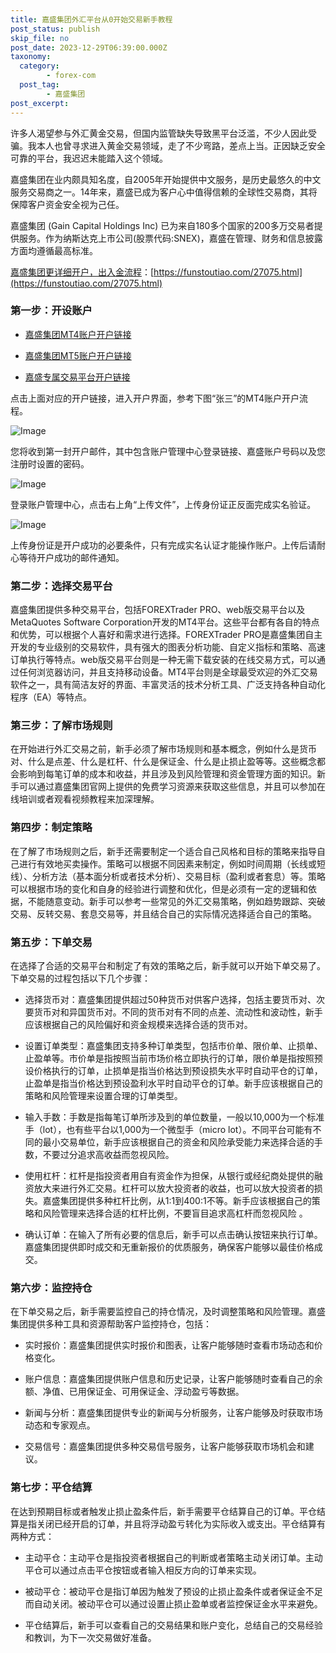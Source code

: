 ```yaml
---
title: 嘉盛集团外汇平台从0开始交易新手教程
post_status: publish
skip_file: no
post_date: 2023-12-29T06:39:00.000Z
taxonomy:
  category:
        - forex-com
  post_tag:
        - 嘉盛集团
post_excerpt: 
---
```

许多人渴望参与外汇黄金交易，但国内监管缺失导致黑平台泛滥，不少人因此受骗。我本人也曾寻求进入黄金交易领域，走了不少弯路，差点上当。正因缺乏安全可靠的平台，我迟迟未能踏入这个领域。

嘉盛集团在业内颇具知名度，自2005年开始提供中文服务，是历史最悠久的中文服务交易商之一。14年来，嘉盛已成为客户心中值得信赖的全球性交易商，其将保障客户资金安全视为己任。

嘉盛集团 (Gain Capital Holdings Inc) 已为来自180多个国家的200多万交易者提供服务。作为纳斯达克上市公司(股票代码:SNEX)，嘉盛在管理、财务和信息披露方面均遵循最高标准。

[嘉盛集团更详细开户，出入金流程](https://funstoutiao.com/27075.html)：[https://funstoutiao.com/27075.html](https://funstoutiao.com/27075.html)

### 第一步：开设账户

* [嘉盛集团MT4账户开户链接](https://s.ssgg.net/jsmt4)

* [嘉盛集团MT5账户开户链接](https://s.ssgg.net/jsmt5)

* [嘉盛专属交易平台开户链接](https://s.ssgg.net/js)

点击上面对应的开户链接，进入开户界面，参考下图“张三”的MT4账户开户流程。

![Image](https://prod-files-secure.s3.us-west-2.amazonaws.com/39ed1227-6d7d-4570-be36-9ccd4a2c4241/7a167aea-686b-400d-af59-4e18eb607a40/640.png?X-Amz-Algorithm=AWS4-HMAC-SHA256&X-Amz-Content-Sha256=UNSIGNED-PAYLOAD&X-Amz-Credential=ASIAZI2LB466W5P72SI5%2F20250816%2Fus-west-2%2Fs3%2Faws4_request&X-Amz-Date=20250816T101316Z&X-Amz-Expires=3600&X-Amz-Security-Token=IQoJb3JpZ2luX2VjECcaCXVzLXdlc3QtMiJGMEQCIAtE9PVJQ4p0x8%2Bk%2FOncckgUrFZ6AAohbtdmR52uNMoGAiA9FR4K5guB30t%2FzSbICYKVt8asLDkacZOtctjaUNBVRyr%2FAwhwEAAaDDYzNzQyMzE4MzgwNSIMCWEJWH2AvauTYFlIKtwDK%2FuhakY9wi8U5AconVmMSbqH9Sr8wiawDFBr8tk7Wy3udfJFAnxDIU%2BDtAkTeFqdRSeJuH5Zojeh6zzqJawv2NABQr1c1jcZO3obi53F5UasOI1TOoC0Mn06jb9GtRRVKPJb6HwFfVRH2YLEUaz%2BVXUqz0x5gI6BqpIizmqG1JQRCpEUZVsev7epMHF7xbC6nMH5qwn7sQ08C89YHvyha56IZWg%2FlIuxu57%2BU2Fghxrta91aEY7n49E4WFsrvhoyaoCWdQCaYsM2Sdr9nXDYVKXC5sOYaQHZ11ZLqBmdPcAFO40Wlzruy10oLlaeObNH%2F3fJBneIjhaAEF6cmpaWz0HS%2B%2FyrnULDWL2B5lKG1uygkQR%2BEHPJYLPVSsG7TdayFHHMCkGSq8JpXPDhwqmLyLZ3v2gJOGSCjpvVYwET18%2Fbrz4IJ7ebwmsWXSVEZUIWZmlvTE0nSYlKVY0xjsBvIqnLpr6LaiMpSbKWpGcXVJHfV%2FKdEkMdA31A03dSLI6nz6tI%2FfTmL4%2F%2BRKyaNeed89z7wPanZByHt5JV84n4atskNl96UgS79x9AQqdCLiDHB%2BTHlpTwJRwqfCGeLaCF%2FkJ9cXSzGKYep0cQuhFKQhh06OlWf9%2BTHEPC4MAw89yAxQY6pgHtUhwhtAZKStY82w2%2BNky0ykMJF%2BPm%2FE1hwRlNk2%2BO%2FZTwkPAIQA%2B9UhgLxW8Z3ko7ZpFPG%2FiV95wQhj7TtTQc6nbWGZ4IGj3yojqyUpoScDa4wrNrzZReMnfntAtIUi8WVzQaEVypqPHE8%2BGBap%2FWYSnqzWp43ly9SBwHiyfawuteSHNy4woRk699I09Q%2BbM8z3PHoMKqKG%2FKDltYcPlm4rYfztkr&X-Amz-Signature=17e89bf015168f8f0a822a17d46e0386b5559297a3c6f3cf2c38040558acfe0e&X-Amz-SignedHeaders=host&x-amz-checksum-mode=ENABLED&x-id=GetObject)

您将收到第一封开户邮件，其中包含账户管理中心登录链接、嘉盛账户号码以及您注册时设置的密码。

![Image](https://prod-files-secure.s3.us-west-2.amazonaws.com/39ed1227-6d7d-4570-be36-9ccd4a2c4241/eaa1c6b3-2877-4284-a0e1-530e222c27fb/image.png?X-Amz-Algorithm=AWS4-HMAC-SHA256&X-Amz-Content-Sha256=UNSIGNED-PAYLOAD&X-Amz-Credential=ASIAZI2LB466W5P72SI5%2F20250816%2Fus-west-2%2Fs3%2Faws4_request&X-Amz-Date=20250816T101316Z&X-Amz-Expires=3600&X-Amz-Security-Token=IQoJb3JpZ2luX2VjECcaCXVzLXdlc3QtMiJGMEQCIAtE9PVJQ4p0x8%2Bk%2FOncckgUrFZ6AAohbtdmR52uNMoGAiA9FR4K5guB30t%2FzSbICYKVt8asLDkacZOtctjaUNBVRyr%2FAwhwEAAaDDYzNzQyMzE4MzgwNSIMCWEJWH2AvauTYFlIKtwDK%2FuhakY9wi8U5AconVmMSbqH9Sr8wiawDFBr8tk7Wy3udfJFAnxDIU%2BDtAkTeFqdRSeJuH5Zojeh6zzqJawv2NABQr1c1jcZO3obi53F5UasOI1TOoC0Mn06jb9GtRRVKPJb6HwFfVRH2YLEUaz%2BVXUqz0x5gI6BqpIizmqG1JQRCpEUZVsev7epMHF7xbC6nMH5qwn7sQ08C89YHvyha56IZWg%2FlIuxu57%2BU2Fghxrta91aEY7n49E4WFsrvhoyaoCWdQCaYsM2Sdr9nXDYVKXC5sOYaQHZ11ZLqBmdPcAFO40Wlzruy10oLlaeObNH%2F3fJBneIjhaAEF6cmpaWz0HS%2B%2FyrnULDWL2B5lKG1uygkQR%2BEHPJYLPVSsG7TdayFHHMCkGSq8JpXPDhwqmLyLZ3v2gJOGSCjpvVYwET18%2Fbrz4IJ7ebwmsWXSVEZUIWZmlvTE0nSYlKVY0xjsBvIqnLpr6LaiMpSbKWpGcXVJHfV%2FKdEkMdA31A03dSLI6nz6tI%2FfTmL4%2F%2BRKyaNeed89z7wPanZByHt5JV84n4atskNl96UgS79x9AQqdCLiDHB%2BTHlpTwJRwqfCGeLaCF%2FkJ9cXSzGKYep0cQuhFKQhh06OlWf9%2BTHEPC4MAw89yAxQY6pgHtUhwhtAZKStY82w2%2BNky0ykMJF%2BPm%2FE1hwRlNk2%2BO%2FZTwkPAIQA%2B9UhgLxW8Z3ko7ZpFPG%2FiV95wQhj7TtTQc6nbWGZ4IGj3yojqyUpoScDa4wrNrzZReMnfntAtIUi8WVzQaEVypqPHE8%2BGBap%2FWYSnqzWp43ly9SBwHiyfawuteSHNy4woRk699I09Q%2BbM8z3PHoMKqKG%2FKDltYcPlm4rYfztkr&X-Amz-Signature=dc1bc0f4b0d1befe39dcc9b982cd54022b9ffea54aec0e1fa220c2e14c9ac03d&X-Amz-SignedHeaders=host&x-amz-checksum-mode=ENABLED&x-id=GetObject)

登录账户管理中心，点击右上角“上传文件”，上传身份证正反面完成实名验证。

![Image](https://prod-files-secure.s3.us-west-2.amazonaws.com/39ed1227-6d7d-4570-be36-9ccd4a2c4241/54090639-09fc-46b4-a135-e0289f707147/image.png?X-Amz-Algorithm=AWS4-HMAC-SHA256&X-Amz-Content-Sha256=UNSIGNED-PAYLOAD&X-Amz-Credential=ASIAZI2LB466W5P72SI5%2F20250816%2Fus-west-2%2Fs3%2Faws4_request&X-Amz-Date=20250816T101316Z&X-Amz-Expires=3600&X-Amz-Security-Token=IQoJb3JpZ2luX2VjECcaCXVzLXdlc3QtMiJGMEQCIAtE9PVJQ4p0x8%2Bk%2FOncckgUrFZ6AAohbtdmR52uNMoGAiA9FR4K5guB30t%2FzSbICYKVt8asLDkacZOtctjaUNBVRyr%2FAwhwEAAaDDYzNzQyMzE4MzgwNSIMCWEJWH2AvauTYFlIKtwDK%2FuhakY9wi8U5AconVmMSbqH9Sr8wiawDFBr8tk7Wy3udfJFAnxDIU%2BDtAkTeFqdRSeJuH5Zojeh6zzqJawv2NABQr1c1jcZO3obi53F5UasOI1TOoC0Mn06jb9GtRRVKPJb6HwFfVRH2YLEUaz%2BVXUqz0x5gI6BqpIizmqG1JQRCpEUZVsev7epMHF7xbC6nMH5qwn7sQ08C89YHvyha56IZWg%2FlIuxu57%2BU2Fghxrta91aEY7n49E4WFsrvhoyaoCWdQCaYsM2Sdr9nXDYVKXC5sOYaQHZ11ZLqBmdPcAFO40Wlzruy10oLlaeObNH%2F3fJBneIjhaAEF6cmpaWz0HS%2B%2FyrnULDWL2B5lKG1uygkQR%2BEHPJYLPVSsG7TdayFHHMCkGSq8JpXPDhwqmLyLZ3v2gJOGSCjpvVYwET18%2Fbrz4IJ7ebwmsWXSVEZUIWZmlvTE0nSYlKVY0xjsBvIqnLpr6LaiMpSbKWpGcXVJHfV%2FKdEkMdA31A03dSLI6nz6tI%2FfTmL4%2F%2BRKyaNeed89z7wPanZByHt5JV84n4atskNl96UgS79x9AQqdCLiDHB%2BTHlpTwJRwqfCGeLaCF%2FkJ9cXSzGKYep0cQuhFKQhh06OlWf9%2BTHEPC4MAw89yAxQY6pgHtUhwhtAZKStY82w2%2BNky0ykMJF%2BPm%2FE1hwRlNk2%2BO%2FZTwkPAIQA%2B9UhgLxW8Z3ko7ZpFPG%2FiV95wQhj7TtTQc6nbWGZ4IGj3yojqyUpoScDa4wrNrzZReMnfntAtIUi8WVzQaEVypqPHE8%2BGBap%2FWYSnqzWp43ly9SBwHiyfawuteSHNy4woRk699I09Q%2BbM8z3PHoMKqKG%2FKDltYcPlm4rYfztkr&X-Amz-Signature=85ae3c3a8fcea19c3420e0b0b731e879d6fcf9a708f9d858cee509a4f3e61e1b&X-Amz-SignedHeaders=host&x-amz-checksum-mode=ENABLED&x-id=GetObject)

上传身份证是开户成功的必要条件，只有完成实名认证才能操作账户。上传后请耐心等待开户成功的邮件通知。

### 第二步：选择交易平台

嘉盛集团提供多种交易平台，包括FOREXTrader PRO、web版交易平台以及MetaQuotes Software Corporation开发的MT4平台。这些平台都有各自的特点和优势，可以根据个人喜好和需求进行选择。FOREXTrader PRO是嘉盛集团自主开发的专业级别的交易软件，具有强大的图表分析功能、自定义指标和策略、高速订单执行等特点。web版交易平台则是一种无需下载安装的在线交易方式，可以通过任何浏览器访问，并且支持移动设备。MT4平台则是全球最受欢迎的外汇交易软件之一，具有简洁友好的界面、丰富灵活的技术分析工具、广泛支持各种自动化程序（EA）等特点。

### 第三步：了解市场规则

在开始进行外汇交易之前，新手必须了解市场规则和基本概念，例如什么是货币对、什么是点差、什么是杠杆、什么是保证金、什么是止损止盈等等。这些概念都会影响到每笔订单的成本和收益，并且涉及到风险管理和资金管理方面的知识。新手可以通过嘉盛集团官网上提供的免费学习资源来获取这些信息，并且可以参加在线培训或者观看视频教程来加深理解。

### 第四步：制定策略

在了解了市场规则之后，新手还需要制定一个适合自己风格和目标的策略来指导自己进行有效地买卖操作。策略可以根据不同因素来制定，例如时间周期（长线或短线）、分析方法（基本面分析或者技术分析）、交易目标（盈利或者套息）等。策略可以根据市场的变化和自身的经验进行调整和优化，但是必须有一定的逻辑和依据，不能随意变动。新手可以参考一些常见的外汇交易策略，例如趋势跟踪、突破交易、反转交易、套息交易等，并且结合自己的实际情况选择适合自己的策略。

### 第五步：下单交易

在选择了合适的交易平台和制定了有效的策略之后，新手就可以开始下单交易了。下单交易的过程包括以下几个步骤：

* 选择货币对：嘉盛集团提供超过50种货币对供客户选择，包括主要货币对、次要货币对和异国货币对。不同的货币对有不同的点差、流动性和波动性，新手应该根据自己的风险偏好和资金规模来选择合适的货币对。

* 设置订单类型：嘉盛集团支持多种订单类型，包括市价单、限价单、止损单、止盈单等。市价单是指按照当前市场价格立即执行的订单，限价单是指按照预设价格执行的订单，止损单是指当价格达到预设损失水平时自动平仓的订单，止盈单是指当价格达到预设盈利水平时自动平仓的订单。新手应该根据自己的策略和风险管理来设置合理的订单类型。

* 输入手数：手数是指每笔订单所涉及到的单位数量，一般以10,000为一个标准手（lot），也有些平台以1,000为一个微型手（micro lot）。不同平台可能有不同的最小交易单位，新手应该根据自己的资金和风险承受能力来选择合适的手数，不要过分追求高收益而忽视风险。

* 使用杠杆：杠杆是指投资者用自有资金作为担保，从银行或经纪商处提供的融资放大来进行外汇交易。杠杆可以放大投资者的收益，也可以放大投资者的损失。嘉盛集团提供多种杠杆比例，从1:1到400:1不等。新手应该根据自己的策略和风险管理来选择合适的杠杆比例，不要盲目追求高杠杆而忽视风险 。

* 确认订单：在输入了所有必要的信息后，新手可以点击确认按钮来执行订单。嘉盛集团提供即时成交和无重新报价的优质服务，确保客户能够以最佳价格成交。

### 第六步：监控持仓

在下单交易之后，新手需要监控自己的持仓情况，及时调整策略和风险管理。嘉盛集团提供多种工具和资源帮助客户监控持仓，包括：

* 实时报价：嘉盛集团提供实时报价和图表，让客户能够随时查看市场动态和价格变化。

* 账户信息：嘉盛集团提供账户信息和历史记录，让客户能够随时查看自己的余额、净值、已用保证金、可用保证金、浮动盈亏等数据。

* 新闻与分析：嘉盛集团提供专业的新闻与分析服务，让客户能够及时获取市场动态和专家观点。

* 交易信号：嘉盛集团提供多种交易信号服务，让客户能够获取市场机会和建议。

### 第七步：平仓结算

在达到预期目标或者触发止损止盈条件后，新手需要平仓结算自己的订单。平仓结算是指关闭已经开启的订单，并且将浮动盈亏转化为实际收入或支出。平仓结算有两种方式：

* 主动平仓：主动平仓是指投资者根据自己的判断或者策略主动关闭订单。主动平仓可以通过点击平仓按钮或者输入相反方向的订单来实现。

* 被动平仓：被动平仓是指订单因为触发了预设的止损止盈条件或者保证金不足而自动关闭。被动平仓可以通过设置止损止盈单或者监控保证金水平来避免。

* 平仓结算后，新手可以查看自己的交易结果和账户变化，总结自己的交易经验和教训，为下一次交易做好准备。
